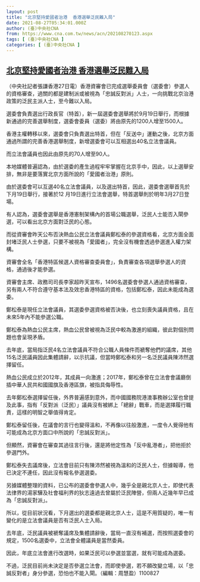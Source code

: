 ```yaml
---
layout: post
title: "北京堅持愛國者治港  香港選舉泛民難入局"
date: 2021-08-27T05:34:01.000Z
author: (臺)中央社CNA
from: https://www.cna.com.tw/news/acn/202108270123.aspx
tags: [ (臺)中央社CNA ]
categories: [ (臺)中央社CNA ]
---
```

<!--1630042441000-->
[北京堅持愛國者治港  香港選舉泛民難入局](https://www.cna.com.tw/news/acn/202108270123.aspx)
------

<div>
<div></div><div class="paragraph"><p>（中央社記者張謙香港27日電）香港資審會已完成選舉委員會（選委會）參選人的資格審查，過關的都是建制派或被視為「忠誠反對派」人士，一向挑戰北京治港政策的泛民主派人士，至今難以入局。</p><p>選委會負責選出行政長官（特首），新一屆選委會選舉將於9月19日舉行，而根據新通過的完善選舉制度，選委會委員（選委）將由原先的1200人增至1500人。</p><p>香港主權轉移以來，選委會只負責選出特首，但在「反送中」運動之後，北京方面通過所謂的完善香港選舉制度，新增選委會可以互相選出40名立法會議員。</p><p>而立法會議員也因此由原先的70人增至90人。</p><p>本地媒體普遍認為，由於選委的產生過程牢牢掌握在北京手中，因此，以上選舉安排，無非是要落實北京方面所說的「愛國者治港」原則。</p><p>由於選委會可以互選40名立法會議員，以及選出特首，因此，選委會選舉首先於下月19日舉行，接著於12 月19日進行立法會選舉，特首選舉則於明年3月27日登場。</p><p>有人認為，選委會選舉是香港憲制架構內的首場公職選舉，泛民人士能否入閘參選，可以看出北京方面對泛民的心態。</p><p>而從資審會昨天公布否決熱血公民立法會議員鄭松泰的參選資格看，北京方面全面封堵泛民人士參選，只要不被視為「愛國者」，完全沒有機會透過參選進入權力架構。</p><p>資審會全名「香港特區候選人資格審查委員會」，負責審查各項選舉參選人的資格，通過後才能參選。</p><p>資審會主席、政務司司長李家超昨天宣布，1496名選委會參選人通過資格審查，另有兩人不符合遵守基本法及效忠香港特區的資格，包括鄭松泰，因此未能成為選委。</p><p>鄭松泰是現任立法會議員，其選委參選資格被否決後，也立刻喪失議員資格，且在未來5年內不能參選公職。</p><p>鄭松泰為熱血公民主席，熱血公民曾被視為泛民中較為激進的組織，彼此對個別問題也會呈現矛盾。</p><p>去年底，當局指泛民4名立法會議員不符合公職人員條件而褫奪他們的議席，其他15名泛民議員因此集體請辭，以示抗議，但當時鄭松泰和另一名泛民議員陳沛然選擇留任。</p><p>熱血公民成立於2012年，其成員一向激進；2017年，鄭松泰曾在立法會會議廳倒插中華人民共和國國旗及香港區旗，被指具侮辱性。</p><p>去年鄭松泰選擇留任後，外界普遍感到意外，而中國國務院港澳事務辦公室也曾提及此事，指有「反對派（泛民）」議員沒有被綁上「總辭」戰車，而是選擇履行職責，這樣的明智之舉值得肯定。</p><p>鄭松泰留任後，在議會的言行也變得溫和，不再像以往般激進，一度令人覺得他有可能成為北京方面口中所說的「忠誠反對派」。</p><p>但顯然，資審會在審查其過往言行後，還是將他定性為「反中亂港者」，把他拒於參選門外。</p><p>鄭松泰失去議席後，立法會目前只有陳沛然被視為溫和的泛民人士，但據報導，他已決定不連任，因此沒有報名參選選委。</p><p>另據媒體整理的資料，已公布的選委會參選人中，幾乎全是親北京人士，即使代表法律界的湯家驊及社會福利界的狄志遠過去曾屬於泛民陣營，但兩人近幾年早已成為「忠誠反對派」。</p><p>所以，從目前狀況看，下月選出的選委都是親北京人士，這是不用質疑的，唯一有變化的是立法會議員是否有泛民人士入局。</p><p>去年底，泛民議員被褫奪議席及集體請辭後，當局一直沒有補選，而按照選委會的規定，1500名選委中，立法會全體議員是當然委員。</p><p>因此，年底立法會進行改選時，如果泛民可以參選並當選，就有可能成為選委。</p><p>不過，泛民目前尚未決定是否參選立法會，而即使參選，若不願改變立場，以「忠誠反對者」身分參選，恐怕也不能入閘。（編輯：周慧盈）1100827</p></div>
</div>
